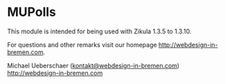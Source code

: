# MUPolls

This module is intended for being used with Zikula 1.3.5 to 1.3.10.

For questions and other remarks visit our homepage http://webdesign-in-bremen.com.

Michael Ueberschaer (kontakt@webdesign-in-bremen.com)
http://webdesign-in-bremen.com
